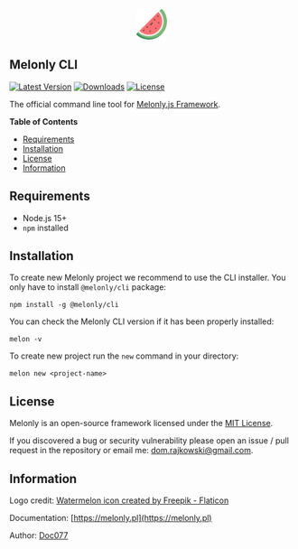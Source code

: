 <p align="center">
    <img src="assets/logo.png" width="54">
</p>

<!-- omit in toc -->
## Melonly CLI

<a href="https://www.npmjs.com/package/@melonly/cli" target="_blank"><img src="https://img.shields.io/npm/v/@melonly/cli.svg?style=flat-square&labelColor=333842&color=10b981" alt="Latest Version"></a>
<a href="https://www.npmjs.com/package/@melonly/cli" target="_blank"><img src="https://img.shields.io/npm/dt/@melonly/cli.svg?style=flat-square&labelColor=333842&color=10b981" alt="Downloads"></a>
<a href="https://www.npmjs.com/package/@melonly/cli" target="_blank"><img src="https://img.shields.io/npm/l/@melonly/cli.svg?style=flat-square&labelColor=333842&color=10b981" alt="License"></a>

The official command line tool for [Melonly.js Framework](https://github.com/Doc077/melonly).

**Table of Contents**

- [Requirements](#requirements)
- [Installation](#installation)
- [License](#license)
- [Information](#information)

## Requirements

- Node.js 15+
- `npm` installed

## Installation

To create new Melonly project we recommend to use the CLI installer. You only have to install `@melonly/cli` package:

```shell
npm install -g @melonly/cli
```

You can check the Melonly CLI version if it has been properly installed:

```shell
melon -v
```

To create new project run the `new` command in your directory:

```shell
melon new <project-name>
```

## License

Melonly is an open-source framework licensed under the [MIT License](LICENSE).

If you discovered a bug or security vulnerability please open an issue / pull request in the repository or email me: dom.rajkowski@gmail.com.

## Information

Logo credit: [Watermelon icon created by Freepik - Flaticon](https://www.flaticon.com/free-icons/watermelon)

Documentation: [https://melonly.pl](https://melonly.pl)

Author: [Doc077](https://github.com/Doc077)

